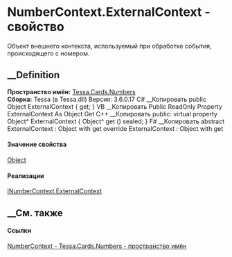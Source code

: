 # NumberContext.ExternalContext - свойство
Объект внешнего контекста, используемый при обработке события, происходящего с
номером.
##  __Definition
 **Пространство имён:** [Tessa.Cards.Numbers](N_Tessa_Cards_Numbers.htm)  
 **Сборка:** Tessa (в Tessa.dll) Версия: 3.6.0.17
C# __Копировать
     public Object ExternalContext { get; }
VB __Копировать
     Public ReadOnly Property ExternalContext As Object
    	Get
C++ __Копировать
     public:
    virtual property Object^ ExternalContext {
    	Object^ get () sealed;
    }
F# __Копировать
     abstract ExternalContext : Object with get
    override ExternalContext : Object with get
#### Значение свойства
[Object](https://learn.microsoft.com/dotnet/api/system.object)
#### Реализации
[INumberContext.ExternalContext](P_Tessa_Cards_Numbers_INumberContext_ExternalContext.htm)  
##  __См. также
#### Ссылки
[NumberContext - ](T_Tessa_Cards_Numbers_NumberContext.htm)
[Tessa.Cards.Numbers - пространство имён](N_Tessa_Cards_Numbers.htm)
